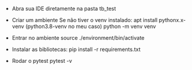 - Abra sua IDE diretamente na pasta tb_test

- Criar um ambiente
    Se não tiver o venv instalado: apt install pythonx.x-venv (python3.8-venv no meu caso)
    python -m venv venv
  
- Entrar no ambiente
    source ./environment/bin/activate
    
- Instalar as bibliotecas: 
    pip install -r requirements.txt

- Rodar o pytest
    pytest -v
